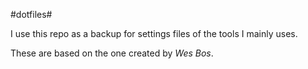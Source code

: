 #dotfiles#

I use this repo as a backup for settings files of the tools I mainly uses.

These are based on the one created by *Wes Bos*.


